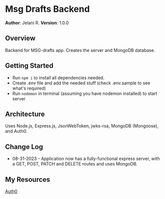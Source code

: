 # Msg Drafts Backend

**Author**: Jelani R.
**Version**: 1.0.0

## Overview

Backend for MSG-drafts app. Creates the server and MongoDB database.

## Getting Started

- Run `npm i` to install all dependencies needed.
- Create .env file and add the needed stuff (check .env.sample to see what's required)
- Run `nodemon` in terminal (assuming you have nodemon installed) to start server

## Architecture

Uses Node.js, Express.js, JsonWebToken, jwks-rsa, MongoDB (Mongoose), and Auth0.

## Change Log

- 08-31-2023 - Application now has a fully-functional express server, with a GET, POST, PATCH and DELETE routes and uses MongoDB.

## My Resources

[Auth0](https://auth0.com/)
